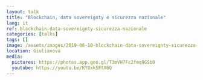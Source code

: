 ```yaml
---
layout: talk
title: "Blockchain, data sovereignty e sicurezza nazionale"
lang: it
ref: blockchain-data-sovereignty-sicurezza-nazionale
categories: [talks]
tags: []
image: /assets/images/2019-06-10-blockchain-data-sovereignty-sicurezza-nazionale.jpg
location: Giulianova
media:
  pictures: https://photos.app.goo.gl/T3mVH7Fc2fmq9GSb9
  youtube: https://youtu.be/KY8xk5FtX6Q
---
```

